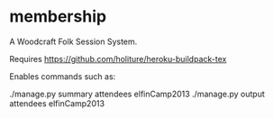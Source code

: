membership
==========

A Woodcraft Folk Session System.


Requires https://github.com/holiture/heroku-buildpack-tex

Enables commands such as:

./manage.py summary attendees elfinCamp2013
./manage.py output attendees elfinCamp2013